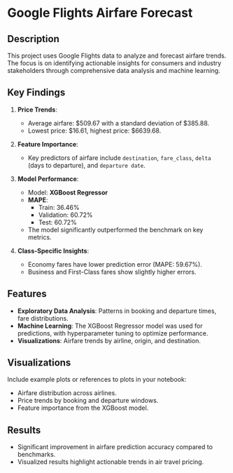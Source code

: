 # Google Flights Airfare Forecast

## Description
This project uses Google Flights data to analyze and forecast airfare trends. The focus is on identifying actionable insights for consumers and industry stakeholders through comprehensive data analysis and machine learning.

## Key Findings
1. **Price Trends**:
   - Average airfare: $509.67 with a standard deviation of $385.88.
   - Lowest price: $16.61, highest price: $6639.68.

2. **Feature Importance**:
   - Key predictors of airfare include `destination`, `fare_class`, `delta` (days to departure), and `departure date`.

3. **Model Performance**:
   - Model: **XGBoost Regressor**
   - **MAPE**:
     - Train: 36.46%
     - Validation: 60.72%
     - Test: 60.72%
   - The model significantly outperformed the benchmark on key metrics.

4. **Class-Specific Insights**:
   - Economy fares have lower prediction error (MAPE: 59.67%).
   - Business and First-Class fares show slightly higher errors.

## Features
- **Exploratory Data Analysis**: Patterns in booking and departure times, fare distributions.
- **Machine Learning**: The XGBoost Regressor model was used for predictions, with hyperparameter tuning to optimize performance.
- **Visualizations**: Airfare trends by airline, origin, and destination.

## Visualizations
Include example plots or references to plots in your notebook:
- Airfare distribution across airlines.
- Price trends by booking and departure windows.
- Feature importance from the XGBoost model.

## Results
- Significant improvement in airfare prediction accuracy compared to benchmarks.
- Visualized results highlight actionable trends in air travel pricing.
